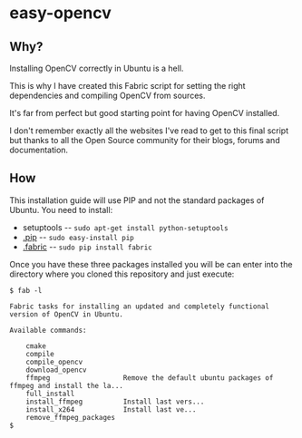 easy-opencv
===========

## Why?


Installing OpenCV correctly in Ubuntu is a hell.

This is why I have created this Fabric script for setting the right dependencies and compiling OpenCV from sources.

It's far from perfect but good starting point for having OpenCV installed. 

I don't remember exactly all the websites I've read to get to this final script but thanks to all the Open Source community for their blogs, forums and documentation.

## How

This installation guide will use PIP and not the standard packages of Ubuntu. You need to install: 

* setuptools -- `sudo apt-get install python-setuptools`
* [.pip](http://www.pip-installer.org/en/latest/index.html) -- `sudo easy-install pip`
* [.fabric](http://docs.fabfile.org/en/1.4.1/index.html) -- `sudo pip install fabric`


Once you have these three packages installed you will be can enter into the directory where you cloned this repository and just execute:

    $ fab -l

    Fabric tasks for installing an updated and completely functional version of OpenCV in Ubuntu.

    Available commands:

        cmake
        compile
        compile_opencv
        download_opencv
        ffmpeg                  Remove the default ubuntu packages of ffmpeg and install the la...
        full_install
        install_ffmpeg          Install last vers...
        install_x264            Install last ve...
        remove_ffmpeg_packages
    $


